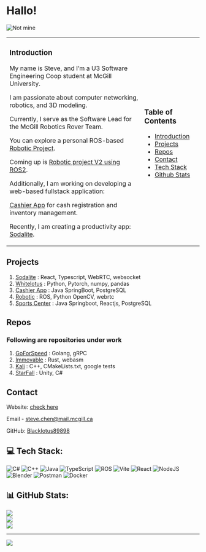 # Hallo!

![Not mine](https://mir-s3-cdn-cf.behance.net/project_modules/disp/68921b29340193.55eea8837b0d9.gif)

<table>
  <tr>
    <td>

### Introduction  
My name is Steve, and I’m a U3 Software Engineering Coop student at McGill University.

I am passionate about computer networking, robotics, and 3D modeling.

Currently, I serve as the Software Lead for the McGill Robotics Rover Team. 

You can explore a personal ROS-based [Robotic Project](https://github.com/Blacklotus89898/MyROS).  

Coming up is [Robotic project V2 using ROS2](https://github.com/Blacklotus89898/MyROS2).  

Additionally, I am working on developing a web-based fullstack application:  

[Cashier App](https://github.com/Blacklotus89898/CashierApp) for cash registration and inventory management.  

Recently, I am creating a productivity app: [Sodalite](https://github.com/Blacklotus89898/Sodalite).  

</td>
<td>

### Table of Contents  
- [Introduction](#introduction)  
- [Projects](#projects)  
- [Repos](#repos)  
- [Contact](#contact)  
- [Tech Stack](#contact)  
- [Github Stats](#contact)  

</td>
  </tr>
</table>



## Projects
1. [Sodalite](https://github.com/Blacklotus89898/Sodalite) : React, Typescript, WebRTC, websocket
2. [Whitelotus](https://mainpy-srm8wkkhknaimzytcthbx9.streamlit.app) : Python, Pytorch, numpy, pandas
3. [Cashier App](https://github.com/Blacklotus89898/CashierApp) : Java SpringBoot, PostgreSQL
4. [Robotic](https://github.com/Blacklotus89898/MyROS) : ROS, Python OpenCV, webrtc
5. [Sports Center](https://github.com/Blacklotus89898/Sports-Center-Management-System) : Java Springboot, Reactjs, PostgreSQL

## Repos
### Following are repositories under work
1. [GoForSpeed](https://github.com/Blacklotus89898/GoForSpeed) : Golang, gRPC
2. [Immovable](https://github.com/Blacklotus89898/Immovable) : Rust, webasm
3. [Kali](https://github.com/Blacklotus89898/Kali) : C++, CMakeLists.txt, google tests
4. [StarFall](https://github.com/BlackHeartedBuddha/StarFall) : Unity, C# 

## Contact
 Website: [check here](https://cs.mcgill.ca/~schen183/)

 Email - [steve.chen@mail.mcgill.ca](mailto:steve.chen@mail.mcgill.ca)

 GitHub: [Blacklotus89898](https://github.com/Blacklotus89898)

## 💻 Tech Stack:
![C#](https://img.shields.io/badge/c%23-%23239120.svg?style=for-the-badge&logo=csharp&logoColor=white) ![C++](https://img.shields.io/badge/c++-%2300599C.svg?style=for-the-badge&logo=c%2B%2B&logoColor=white) ![Java](https://img.shields.io/badge/java-%23ED8B00.svg?style=for-the-badge&logo=openjdk&logoColor=white) ![TypeScript](https://img.shields.io/badge/typescript-%23007ACC.svg?style=for-the-badge&logo=typescript&logoColor=white) ![ROS](https://img.shields.io/badge/ros-%230A0FF9.svg?style=for-the-badge&logo=ros&logoColor=white) ![Vite](https://img.shields.io/badge/vite-%23646CFF.svg?style=for-the-badge&logo=vite&logoColor=white) ![React](https://img.shields.io/badge/react-%2320232a.svg?style=for-the-badge&logo=react&logoColor=%2361DAFB) ![NodeJS](https://img.shields.io/badge/node.js-6DA55F?style=for-the-badge&logo=node.js&logoColor=white) ![Blender](https://img.shields.io/badge/blender-%23F5792A.svg?style=for-the-badge&logo=blender&logoColor=white) ![Postman](https://img.shields.io/badge/Postman-FF6C37?style=for-the-badge&logo=postman&logoColor=white) ![Docker](https://img.shields.io/badge/docker-%230db7ed.svg?style=for-the-badge&logo=docker&logoColor=white)

## 📊 GitHub Stats:
![](https://github-readme-stats.vercel.app/api?username=Blacklotus89898&theme=vision-friendly-dark&hide_border=false&include_all_commits=false&count_private=false)<br/>
![](https://github-readme-streak-stats.herokuapp.com/?user=Blacklotus89898&theme=vision-friendly-dark&hide_border=false)<br/>
![](https://github-readme-stats.vercel.app/api/top-langs/?username=Blacklotus89898&theme=vision-friendly-dark&hide_border=false&include_all_commits=false&count_private=false&layout=compact)

---
[![](https://visitcount.itsvg.in/api?id=Blacklotus89898&icon=0&color=0)](https://visitcount.itsvg.in)

<!-- Proudly created with GPRM ( https://gprm.itsvg.in ) -->
